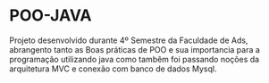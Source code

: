# POO-JAVA
Projeto desenvolvido durante 4º Semestre da Faculdade de Ads, 
abrangento tanto as Boas práticas de POO e sua importancia para a programação utilizando java 
como tambêm foi passando noções da arquitetura MVC e conexão com banco de dados Mysql.


